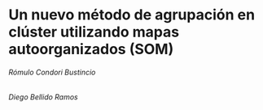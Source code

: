 # Un nuevo método de agrupación en clúster utilizando  mapas autoorganizados (SOM)
###### Rómulo Condori Bustincio
###### Diego Bellido Ramos
